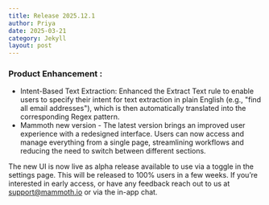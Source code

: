 ```yaml
---
title: Release 2025.12.1
author: Priya
date: 2025-03-21
category: Jekyll
layout: post
---
```

### Product Enhancement :
* Intent-Based Text Extraction: Enhanced the Extract Text rule to enable users to specify their intent for text extraction in plain English (e.g., "find all email addresses"), which is then automatically translated into the corresponding Regex pattern.
* Mammoth new version - The latest version brings an improved user experience with a redesigned interface. Users can now access and manage everything from a single page, streamlining workflows and reducing the need to switch between different sections.

The new UI is now live as alpha release available to use via a toggle in the settings page. This will be released to 100% users in a few weeks. If you’re interested in early access, or have any feedback reach out to us at [support@mammoth.io](mailto:support@mammoth.io) or via the in-app chat.
